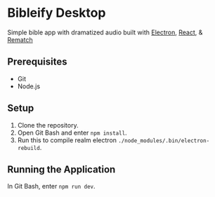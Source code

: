 # Bibleify Desktop
Simple bible app with dramatized audio built with [Electron](https://electronjs.org/), [React](https://reactjs.org/), & [Rematch](https://rematch.gitbooks.io/rematch/#getting-started)


## Prerequisites

* Git
* Node.js

## Setup

1. Clone the repository.
2. Open Git Bash and enter `npm install`.
3. Run this to compile realm electron `./node_modules/.bin/electron-rebuild`.

## Running the Application

In Git Bash, enter `npm run dev`.
